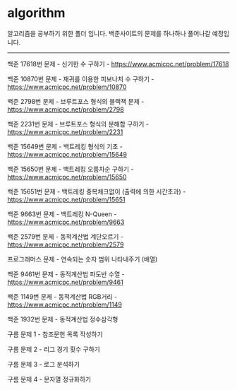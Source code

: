 # algorithm

알고리즘을 공부하기 위한 폴더 입니다. 백준사이트의 문제를 하나하나 풀어나갈 예정입니다.

-----------------

백준 17618번 문제 - 신기한 수 구하기 - <a href="https://www.acmicpc.net/problem/17618">https://www.acmicpc.net/problem/17618</a>

백준 10870번 문제 - 재귀를 이용한 피보나치 수 구하기 - <a href="https://www.acmicpc.net/problem/10870">https://www.acmicpc.net/problem/10870</a>

백준 2798번 문제  - 브루트포스 형식의 블랙잭 문제 - <a href="https://www.acmicpc.net/problem/2798">https://www.acmicpc.net/problem/2798</a>

백준 2231번 문제  - 브루트포스 형식의 분해합 구하기 - <a href="https://www.acmicpc.net/problem/2231">https://www.acmicpc.net/problem/2231</a>

백준 15649번 문제 - 백트레킹 형식의 기초 - <a href="https://www.acmicpc.net/problem/15649">https://www.acmicpc.net/problem/15649</a>

백준 15650번 문제 - 백트레킹 오름차순 구하기 - <a href="https://www.acmicpc.net/problem/15650">https://www.acmicpc.net/problem/15650</a>

백준 15651번 문제 - 백트레킹 중복체크없이 (출력에 의한 시간초과) - <a href="https://www.acmicpc.net/problem/15651">https://www.acmicpc.net/problem/15651</a>

백준 9663번 문제  - 백트레킹 N-Queen - <a href = "https://www.acmicpc.net/problem/9663">https://www.acmicpc.net/problem/9663</a>

백준 2579번 문제  - 동적계산법 계단오르기 - <a href="https://www.acmicpc.net/problem/2579">https://www.acmicpc.net/problem/2579</a>

프로그래머스 문제 - 연속되는 숫자 범위 나타내주기 (배열)

백준 9461번 문제 - 동적계산법 파도반 수열 - <a href="https://www.acmicpc.net/problem/9461">https://www.acmicpc.net/problem/9461</a>

백준 1149번 문제 - 동적계산법 RGB거리 - <a href="https://www.acmicpc.net/problem/1149">https://www.acmicpc.net/problem/1149</a>

백준 1932번 문제 - 동적계산법 정수삼각형

구름 문제 1 - 참조문헌 목록 작성하기

구름 문제 2 - 리그 경기 횟수 구하기

구름 문제 3 - 로그 분석하기

구름 문제 4 - 문자열 정규화하기
